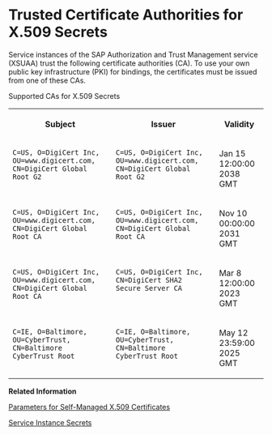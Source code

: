 <!-- loioedd5613fe3354373b0a0de4c90bcdb59 -->

# Trusted Certificate Authorities for X.509 Secrets

Service instances of the SAP Authorization and Trust Management service \(XSUAA\) trust the following certificate authorities \(CA\). To use your own public key infrastructure \(PKI\) for bindings, the certificates must be issued from one of these CAs.

<a name="loioedd5613fe3354373b0a0de4c90bcdb59__table_gnh_wds_crb"/>Supported CAs for X.509 Secrets


<table>
<tr>
<th valign="top">

Subject



</th>
<th valign="top">

Issuer



</th>
<th valign="top">

Validity



</th>
</tr>
<tr>
<td valign="top">

 `C=US, O=DigiCert Inc, OU=www.digicert.com, CN=DigiCert Global Root G2` 



</td>
<td valign="top">

 `C=US, O=DigiCert Inc, OU=www.digicert.com, CN=DigiCert Global Root G2` 



</td>
<td valign="top">

Jan 15 12:00:00 2038 GMT



</td>
</tr>
<tr>
<td valign="top">

 `C=US, O=DigiCert Inc, OU=www.digicert.com, CN=DigiCert Global Root CA` 



</td>
<td valign="top">

 `C=US, O=DigiCert Inc, OU=www.digicert.com, CN=DigiCert Global Root CA` 



</td>
<td valign="top">

Nov 10 00:00:00 2031 GMT



</td>
</tr>
<tr>
<td valign="top">

 `C=US, O=DigiCert Inc, OU=www.digicert.com, CN=DigiCert Global Root CA` 



</td>
<td valign="top">

 `C=US, O=DigiCert Inc, CN=DigiCert SHA2 Secure Server CA` 



</td>
<td valign="top">

Mar 8 12:00:00 2023 GMT



</td>
</tr>
<tr>
<td valign="top">

 `C=IE, O=Baltimore, OU=CyberTrust, CN=Baltimore CyberTrust Root` 



</td>
<td valign="top">

 `C=IE, O=Baltimore, OU=CyberTrust, CN=Baltimore CyberTrust Root` 



</td>
<td valign="top">

May 12 23:59:00 2025 GMT



</td>
</tr>
</table>

**Related Information**  


[Parameters for Self-Managed X.509 Certificates](parameters-for-self-managed-x-509-certificates-5168df6.md "Use these parameters to provide your own certificates for a binding or service key to service instances of the SAP Authorization and Trust Management service (XSUAA).")

[Service Instance Secrets](service-instance-secrets-5578ec4.md "When an application consumes a service instance of the SAP Authorization and Trust Management service (XSUAA), the application identifies itself to the service instance with a client ID and a secret. The client ID and secret are the credentials with which an application authenticates itself to the service instance.")


